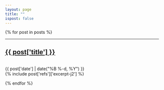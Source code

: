 ```yaml
---
layout: page
title: ""
ispost: false
---
```

{% for post in posts %}
   <span class="index-single-post">
      <hr class="slender post-layout">
      <a href="{~ post['url'] }}"><h2 class="larger">{{ post['title'] }}</h2></a>
      <br><span class="smaller">{{ post['date'] | date("%B %-d, %Y") }}</span>  <br/>
      <div>
{% include post['refs']['excerpt-j2'] %}
</div>
   </span>
{% endfor %}
